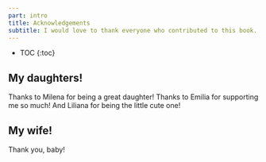 ```yaml
---
part: intro
title: Acknowledgements
subtitle: I would love to thank everyone who contributed to this book.
---
```


* TOC
{:toc}

## My daughters!

Thanks to Milena for being a great daughter! Thanks to Emilia for supporting me so much! And Liliana for being the little cute one!

## My wife!

Thank you, baby!
